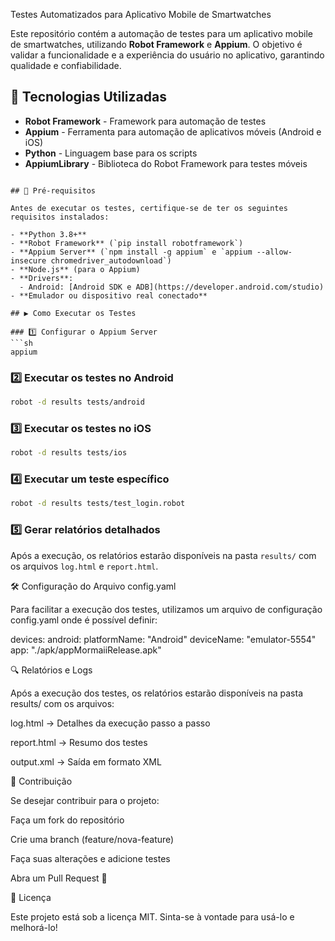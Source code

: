Testes Automatizados para Aplicativo Mobile de Smartwatches

Este repositório contém a automação de testes para um aplicativo mobile de smartwatches, utilizando **Robot Framework** e **Appium**. O objetivo é validar a funcionalidade e a experiência do usuário no aplicativo, garantindo qualidade e confiabilidade.

## 🚀 Tecnologias Utilizadas

- **Robot Framework** - Framework para automação de testes
- **Appium** - Ferramenta para automação de aplicativos móveis (Android e iOS)
- **Python** - Linguagem base para os scripts
- **AppiumLibrary** - Biblioteca do Robot Framework para testes móveis


```

## 🔧 Pré-requisitos

Antes de executar os testes, certifique-se de ter os seguintes requisitos instalados:

- **Python 3.8+**
- **Robot Framework** (`pip install robotframework`)
- **Appium Server** (`npm install -g appium` e `appium --allow-insecure chromedriver_autodownload`)
- **Node.js** (para o Appium)
- **Drivers**:
  - Android: [Android SDK e ADB](https://developer.android.com/studio)
- **Emulador ou dispositivo real conectado**

## ▶️ Como Executar os Testes

### 1️⃣ Configurar o Appium Server
```sh
appium
```

### 2️⃣ Executar os testes no Android
```sh
robot -d results tests/android
```

### 3️⃣ Executar os testes no iOS
```sh
robot -d results tests/ios
```

### 4️⃣ Executar um teste específico
```sh
robot -d results tests/test_login.robot
```

### 5️⃣ Gerar relatórios detalhados
Após a execução, os relatórios estarão disponíveis na pasta `results/` com os arquivos `log.html` e `report.html`.

🛠️ Configuração do Arquivo config.yaml

Para facilitar a execução dos testes, utilizamos um arquivo de configuração config.yaml onde é possível definir:

devices:
  android:
    platformName: "Android"
    deviceName: "emulator-5554"
    app: "./apk/appMormaiiRelease.apk"


🔍 Relatórios e Logs

Após a execução dos testes, os relatórios estarão disponíveis na pasta results/ com os arquivos:

log.html → Detalhes da execução passo a passo

report.html → Resumo dos testes

output.xml → Saída em formato XML

📌 Contribuição

Se desejar contribuir para o projeto:

Faça um fork do repositório

Crie uma branch (feature/nova-feature)

Faça suas alterações e adicione testes

Abra um Pull Request 🚀

📄 Licença

Este projeto está sob a licença MIT. Sinta-se à vontade para usá-lo e melhorá-lo!

